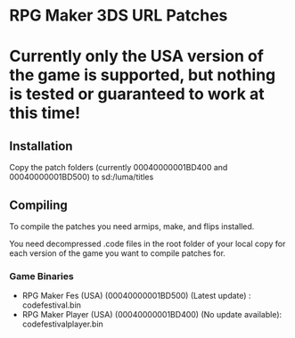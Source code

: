 # RPG Maker 3DS URL Patches

# **Currently only the USA version of the game is supported, but nothing is tested or guaranteed to work at this time!** 

## Installation
Copy the patch folders (currently 00040000001BD400 and 00040000001BD500) to sd:/luma/titles

## Compiling
To compile the patches you need armips, make, and flips installed.

You need decompressed .code files in the root folder of your local copy for each version of the game you want to compile patches for.

### Game Binaries
- RPG Maker Fes (USA) (00040000001BD500) (Latest update) : codefestival.bin
- RPG Maker Player (USA) (00040000001BD400) (No update available): codefestivalplayer.bin
